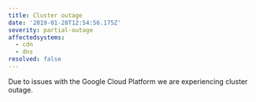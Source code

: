 ```yaml
---
title: Cluster outage
date: '2019-01-28T12:54:56.175Z'
severity: partial-outage
affectedsystems:
  - cdn
  - dns
resolved: false
---
```

Due to issues with the Google Cloud Platform we are experiencing cluster outage.

<!--- language code: en -->
